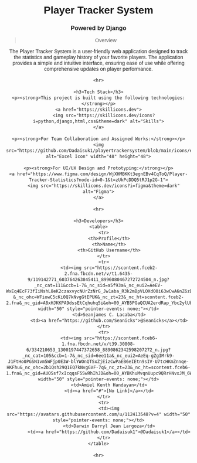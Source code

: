 <!DOCTYPE html>
<html lang="en">
<head>
    <meta charset="UTF-8">
    <meta name="viewport" content="width=device-width, initial-scale=1.0">
    <title>Player Tracker System</title>
    <style>
        body {
            font-family: Arial, sans-serif;
            text-align: center; /* Centers all text */
        }
        table {
            margin: 0 auto; /* Centers the table horizontally */
            border-collapse: collapse;
        }
        th, td {
            border: 1px solid #ddd;
            padding: 8px;
            text-align: center;
        }
        th {
            background-color: #f2f2f2;
        }
        img {
            border-radius: 50%; /* Makes images circular */
        }
    </style>
</head>
<body>
    <h1>Player Tracker System</h1>
    <h3>Powered by Django</h3>
    <blockquote>Overview</blockquote>
    <p>
        The Player Tracker System is a user-friendly web application designed to track the statistics and gameplay history of your favorite players. The application provides a simple and intuitive interface, ensuring ease of use while offering comprehensive updates on player performance.
    </p>

    <hr>

    <h3>Tech Stack</h3>
    <p><strong>This project is built using the following technologies:</strong></p>
    <a href="https://skillicons.dev">
        <img src="https://skillicons.dev/icons?i=python,django,html,css&theme=dark" alt="Skills">
    </a>

    <p><strong>For Team Collaboration and Assigned Works:</strong></p>
    <img src="https://github.com/Dadaisuk1/playertrackersystem/blob/main/icons/excel.svg" alt="Excel Icon" width="48" height="48">

    <p><strong>For UI/UX Design and Prototyping:</strong></p>
    <a href="https://www.figma.com/design/WjXHMBKKt3egnEBv4CqToQ/Player-Tracker-Statistics?node-id=0-1&t=zUkPcDDQ5tRJ1p2G-1">
        <img src="https://skillicons.dev/icons?i=figma&theme=dark" alt="Figma">
    </a>

    <hr>

    <h3>Developers</h3>
    <table>
        <tr>
            <th>Profile</th>
            <th>Name</th>
            <th>GitHub Username</th>
        </tr>
        <tr>
            <td><img src="https://scontent.fceb2-2.fna.fbcdn.net/v/t1.6435-9/119142771_603764263845411_8996080467272724504_n.jpg?_nc_cat=111&ccb=1-7&_nc_sid=a5f93a&_nc_eui2=AeEV-WxEq4EcF73fIiNshL8eK2czaxvycNUrZzNrG_Jw1aba_R3k2mBpVLOXd00i63wCwA6nZ6zDgacC2dlkNXu-&_nc_ohc=WFiowC5cKi0Q7kNvgGtEPUK&_nc_zt=23&_nc_ht=scontent.fceb2-2.fna&_nc_gid=A8xHJKKPA9dssEtCqhuhq5i&oh=00_AYB5PGaQCUA2erdRap_Ybc2ylUbGNqq78FXMVcQRELq5QA&oe=6766BB50" width="50" style="pointer-events: none;"></td>
            <td>Seanjames C. Lacaba</td>
            <td><a href="https://github.com/Seanicks">@Seanicks</a></td>
        </tr>
        <tr>
            <td><img src="https://scontent.fceb6-1.fna.fbcdn.net/v/t39.30808-6/334210653_1300197447372658_8890862342598207272_n.jpg?_nc_cat=105&ccb=1-7&_nc_sid=6ee11a&_nc_eui2=AeEq-gZgIMrk9-J1FtHo0PGSN1vm5WFjp0E3W-blYWOnQTSxZjEizCwPaEB6eIEtn9sIV-U7tcHKmZnnqe-HKFhu&_nc_ohc=2b1Qsh29Q1EQ7kNvgGVF-7q&_nc_zt=23&_nc_ht=scontent.fceb6-1.fna&_nc_gid=AUOSsf7xIcqqsF5SwRhIhJD&oh=00_AYBKhuMvqnUupc9QRrHNvxJM_6W3kV0BW8DSWjdT5diHmA&oe=67453F3A" width="50" style="pointer-events: none;"></td>
            <td>Amiel Kenth Handayan</td>
            <td><a href="#">[No Link]</a></td>
        </tr>
        <tr>
            <td><img src="https://avatars.githubusercontent.com/u/112413548?v=4" width="50" style="pointer-events: none;"></td>
            <td>Darwin Darryl Jean Largoza</td>
            <td><a href="https://github.com/Dadaisuk1">@Dadaisuk1</a></td>
        </tr>
    </table>

    <hr>
</body>
</html>
